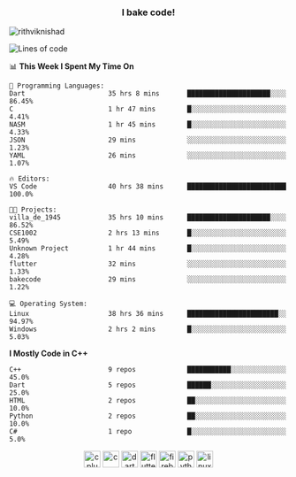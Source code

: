 <h3 align="center">I bake code!</h3>

<p align="left"> <img src="https://komarev.com/ghpvc/?username=rithviknishad" alt="rithviknishad" /> </p>

<!--START_SECTION:waka-->
![Lines of code](https://img.shields.io/badge/From%20Hello%20World%20I%27ve%20Written-688701%20lines%20of%20code-blue)

📊 **This Week I Spent My Time On** 

```text
💬 Programming Languages: 
Dart                     35 hrs 8 mins       █████████████████████░░░░   86.45% 
C                        1 hr 47 mins        █░░░░░░░░░░░░░░░░░░░░░░░░   4.41% 
NASM                     1 hr 45 mins        █░░░░░░░░░░░░░░░░░░░░░░░░   4.33% 
JSON                     29 mins             ░░░░░░░░░░░░░░░░░░░░░░░░░   1.23% 
YAML                     26 mins             ░░░░░░░░░░░░░░░░░░░░░░░░░   1.07%

🔥 Editors: 
VS Code                  40 hrs 38 mins      █████████████████████████   100.0%

🐱‍💻 Projects: 
villa_de_1945            35 hrs 10 mins      █████████████████████░░░░   86.52% 
CSE1002                  2 hrs 13 mins       █░░░░░░░░░░░░░░░░░░░░░░░░   5.49% 
Unknown Project          1 hr 44 mins        █░░░░░░░░░░░░░░░░░░░░░░░░   4.28% 
flutter                  32 mins             ░░░░░░░░░░░░░░░░░░░░░░░░░   1.33% 
bakecode                 29 mins             ░░░░░░░░░░░░░░░░░░░░░░░░░   1.22%

💻 Operating System: 
Linux                    38 hrs 36 mins      ███████████████████████░░   94.97% 
Windows                  2 hrs 2 mins        █░░░░░░░░░░░░░░░░░░░░░░░░   5.03%

```

**I Mostly Code in C++** 

```text
C++                      9 repos             ███████████░░░░░░░░░░░░░░   45.0% 
Dart                     5 repos             ██████░░░░░░░░░░░░░░░░░░░   25.0% 
HTML                     2 repos             ██░░░░░░░░░░░░░░░░░░░░░░░   10.0% 
Python                   2 repos             ██░░░░░░░░░░░░░░░░░░░░░░░   10.0% 
C#                       1 repo              █░░░░░░░░░░░░░░░░░░░░░░░░   5.0%

```



<!--END_SECTION:waka-->

<p align="center">
  <img src="https://devicons.github.io/devicon/devicon.git/icons/cplusplus/cplusplus-original.svg" alt="cplusplus" width="30" height="30"/>
  <img src="https://devicons.github.io/devicon/devicon.git/icons/c/c-original.svg" alt="c" width="30" height="30"/>
  <img src="https://www.vectorlogo.zone/logos/dartlang/dartlang-icon.svg" alt="dart" width="30" height="30"/>
  <img src="https://www.vectorlogo.zone/logos/flutterio/flutterio-icon.svg" alt="flutter" width="30" height="30"/> 
  <img src="https://www.vectorlogo.zone/logos/firebase/firebase-icon.svg" alt="firebase" width="30" height="30"/> 
  <img src="https://devicons.github.io/devicon/devicon.git/icons/python/python-original.svg" alt="python" width="30" height="30"/> 
  <img src="https://devicons.github.io/devicon/devicon.git/icons/linux/linux-original.svg" alt="linux" width="30" height="30"/> 
</p>
